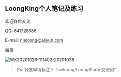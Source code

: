 ## LoongKing个人笔记及练习

欢迎各位交流

QQ: 641728086

E-mail: nieloong@aliyun.com

微信

![WX20201026-111402-20201026](http://image.nie-long.com/WX20201026-111402-20201026.png)

> Ps: 好友申请标注下 “nieloong/LoongStudy 交流用”